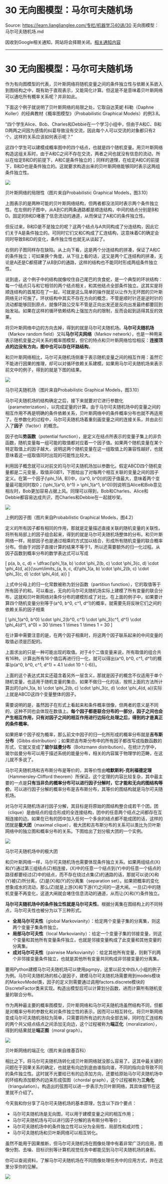 # 30 无向图模型：马尔可夫随机场 

Source: https://learn.lianglianglee.com/专栏/机器学习40讲/30 无向图模型：马尔可夫随机场.md

因收到Google相关通知，网站将会择期关闭。[相关通知内容](https://lumendatabase.org/notices/44265620)

---

# 30 无向图模型：马尔可夫随机场

作为有向图模型的代表，贝叶斯网络将随机变量之间的条件独立性与依赖关系嵌入到图结构之中，既有助于直观表示，又能简化计算。但这是不是意味着贝叶斯网络可以通吃所有概率关系呢？并非如此。

下面这个例子就说明了贝叶斯网络的局限之处，它取自达芙妮·科勒（Daphne Koller）的经典教材《概率图模型》（Probabilistic Graphical Models）的例3.8。

“四个学生Alice、Bob、Charles和Debbie在一个学习小组中，但由于A和C、B和D两两之间因为感情的纠葛导致没有交流，因此每个人可以交流的对象都只有2个。这样的关系应该如何表示呢？”

这四个学生可以建模成概率图中的四个结点，也就是四个随机变量。用贝叶斯网络构造这组关系时，由于A和C之间不存在交流，两者之间也就没有信息的流动，所以在给定B和D的前提下，A和C是条件独立的；同样的道理，在给定A和C的前提下，B和D也是条件独立的。这就要求构造出来的贝叶斯网络能够同时表示这两组条件独立性。

![](assets/df851b84879214d57c0f0e654e7c89ee.png)

贝叶斯网络的局限性（图片来自Probabilistic Graphical Models，图3.10）

上图表示的是两种可能的贝叶斯网络结构，但两者都没法同时表示两个条件独立性。在左侧的子图中，从A到C的两条通路都是顺连结构，中间的结点分别是B和D。固定的B和D堵塞了信息流动的通道，从而保证了A和C的条件独立性。

但反过来，B和D是不是独立的呢？这两个结点与A共同构成了分连结构，因此它们关于A是条件独立的。可同时它们又和C构成了汇连结构，这意味着C的确定会同时导致B和D的变化，条件独立性也就无从谈起了。

右侧的子图同样存在缺陷。从上向下看，这是两个分连结构的拼凑，保证了A和C的条件独立；可如果换个角度，从下往上看的话，这又是两个汇连结构的拼凑，无论是A还是C都搭建了从B到D的通路，这样的结构也不能同时形成两组条件独立性。

说到底，这个例子中的结构就像咬住自己尾巴的贪食蛇，是一个典型的环状结构：每一个结点只与和它相邻的两个结点相关，和其他结点全部条件独立。这其实是将顺连结构的首尾扣在了一起，可就是这么简单的操作就足以让作为无环图的贝叶斯网络无计可施了。环状结构中其实不存在方向的概念，不管是顺时针还是逆时针的流动都能够回到原点，就像环路公交车不管是正向出发还是反向出发最终都要回到始发站。如果在这样的循环依赖结构上强加方向的限制，反而会起到适得其反的效果。

将贝叶斯网络中边的方向去掉，得到的就是马尔可夫随机场。**马尔可夫随机场**（Markov random field）又叫**马尔可夫网络**（Markov network），也是一种用来表示随机变量之间关系的概率图模型，但它的特点和贝叶斯网络恰恰相反：**连接顶点的边没有方向，图中也可以存在环路结构**。

和贝叶斯网络相比，马尔可夫随机场侧重于表示随机变量之间的相互作用：虽然它不能进行因果的推理，却可以对循环依赖关系建模。如果用马尔可夫随机场来表示前文中的例子，得到的就是下图的结果。

![](assets/4f6d3751b538cfffc4757863d91963f8.png)

马尔可夫随机场（图片来自Probabilistic Graphical Models，图3.10）

马尔可夫随机场的结构确定之后，接下来就要对它进行参数化（parameterization），以完成定量的计算。由于马尔可夫随机场中的变量之间的相互作用不再是明确的条件依赖关系，贝叶斯网络中的条件概率分布也就不再适用了。在参数化的过程中，马尔可夫随机场着重刻画变量之间的连接关系，并由此引入了**因子**（factor）的概念。

因子也叫**势函数**（potential function），是定义在结点所表示的变量子集上的非负函数，随机变量每一组可能的取值都对应着一个因子值。如果两个随机变量在某个特定取值上的因子越大，说明这两个随机变量在这一组取值上的兼容性越好，也就意味着这一组取值同时出现的可能性比较大。

利用因子概念就可以对前文的马尔可夫随机场加以参数化。假定ABCD四个随机变量都是二元变量，取值非0即1，下图给出了对每两个相互关联的变量之间的因子定义。在第一个因子\(\\phi\_1(A, B)\)中，\((a^0, b^0)\)的因子值最大，意味着两个变量最可能同时取0；\(\\phi\_1(a^0, b^1) > \\phi\_1(a^1, b^0)\)则说明当Alice和Bob意见相左时，Bob更加容易占据上风。同理可以得到，Bob和Charles、Alice和Debbie都容易达成共识，而Charles和Debbie在一起就吵架。

![](assets/ade5ec6369b5737d2b830ebd5483383a.png)

上例的因子图（图片来自Probabilistic Graphical Models，图4.2）

定义的所有因子都有相同的作用，那就是定量描述直接关联的随机变量的关联性。将所有局部上的因子组合起来，得到的就是马尔可夫随机场整体的分布。和贝叶斯网络一样，局部因子也是通过相乘的方式加以结合，形成所有随机变量的联合概率分布。但由于对因子直接计算的结果不等于1，所以还需要额外的归一化过程。从因子函数到概率分布的数学表达式可以写成

\[ p(a, b, c, d) = \\dfrac{\\phi\_1(a, b) \\cdot \\phi\_2(b, c) \\cdot \\phi\_3(c, d) \\cdot \\phi\_4(d, a)}{\\sum\\limits\_{a, b, c, d}\\phi\_1(a, b) \\cdot \\phi\_2(b, c) \\cdot \\phi\_3(c, d) \\cdot \\phi\_4(d, a)} \]

上式中分母上的归一化常数被称为划分函数（partition function），它的取值等于所有因子的和。可以看出，无向的马尔可夫随机场实际上建模了所有变量的联合分布，这就和贝叶斯网络对条件分布的建模形成了对比。在上面的例子中，如果要计算四个随机变量分别等于\(a^0, b^0, c^1, d^1\)的概率，就需要先将反映它们之间的依赖关系的因子相乘

\[ \\phi\_1(a^0, b^0) \\cdot \\phi\_2(b^0, c^1) \\cdot \\phi\_3(c^1, d^1) \\cdot \\phi\_4(d^1, a^0) = 30 \\times 1 \\times 1 \\times 1 = 30 \]

在计算中需要注意的是，在两个因子相乘时，将这两个因子联系起来的中间变量的取值必须是匹配的。

上面求出的只是一种可能出现的取值。对于4个二值变量来说，所有取值的组合共有16种。计算出所有16个值后再进行归一化，就可以得出\(a^0, b^0, c^1, d^1\)的概率\(p(a^0, b^0, c^1, d^1) = 4.1 \\cdot 10 ^ {-6}\)。

上面的这个表达式其实还蕴含着另外一层含义，那就是因子的概念不仅适用于单个随机变量，也适用于随机变量的集合。如果不做归一化的话，按照上面的方法所计算出的\(\\phi\_1(a, b) \\cdot \\phi\_2(b, c) \\cdot \\phi\_3(c, d) \\cdot \\phi\_4(d, a)\)实际上就是ABCD这四个变量整体的因子。

需要说明的是，虽然因子在形式上看起来和条件概率很像，但两者的意义是不同的，这种不同也会体现在数值上。**每个因子都是联合分布的一部分，因子之间也会产生相互作用，只有对因子之间的相互作用进行边际化处理之后，得到的才是真正的条件概率**。

如果把单个因子视为概率，那么前文中因子的归一化所形成的概率分布就是**吉布斯分布**（Gibbs distribution）；如果把吉布斯分布中的所有因子都改写成指数函数的形式，它就又变成了**玻尔兹曼分布**（Boltzmann distribution）。在统计力学中，玻尔兹曼分布可以用于描述系统的能量分布，相关的内容属于物理学的范畴，在这儿就不多说了。

马尔可夫随机场和吉布斯分布是等价的，其等价性由**哈默斯利-克利福德定理**（Hammersley-Clifford theorem）所保证。这个定理的内容比较复杂，其中最主要的一点是**只有当非负的概率分布可以进行因子分解时，它才能和无向的图结构等价**。可以进行因子分解的概率分布是吉布斯分布，其等价的图结构就是马尔可夫随机场。

对马尔可夫随机场进行因子分解，其目标是将原始的图结构整合成若干个团。团（clique）是由结点的组合形成的全连接结构，团中的任意两个结点之间都存在互相连接的边。如果在已有的团中加入任何一个多余的结点都不能成团的话，这样的团就是**极大团**（maximal clique），极大团和吉布斯分布的关系可以类比为贝叶斯网络中的独立图和概率分布的关系。下图给出了划分极大团的一个实例。

![](assets/d24cbc32041add852855a351fc3b91ca.png)

马尔可夫随机场中的极大团

和贝叶斯网络一样，马尔可夫随机场也需要体现条件独立关系。如果两组结点\(X\)和\(Y\)通过第三组结点\(Z\)相连接，\(X\)中的任意一个结点到\(Y\)中的任意一个结点的路径都要经过\(Z\)中的结点，而不存在绕过点集\(Z\)的通路的话，那就可以说\(X\)和\(Y\)被\(Z\)所分离，\(Z\)是\(X\)和\(Y\)的分离集（separation set）。如果把概率的变化想象成水的流动，那么\(Z\)就是上游\(X\)和下游\(Y\)之间的一道大闸。一旦\(Z\)中的随机变量不再变化，这道大闸就会堵住信息流动的通道，从而让\(X\)和\(Y\)条件独立。

**马尔可夫随机场中的条件独立性就是马尔可夫性**。根据分离集在图结构上的不同特点，马尔可夫性也被分为以下三种形式。

* **全局马尔可夫性**（global Markovianity）：给定两个变量子集的分离集，则这两个变量子集条件独立。
* **局部马尔可夫性**（local Markovianity）：给定一个变量子集的邻接变量，则这个变量和其他所有变量条件独立，也就是邻接变量构成了此变量和其他变量的分离集。
* **成对马尔可夫性**（pairwise Markovianity）：给定其他所有变量，则剩下的两个非邻接变量条件独立，也就是其他所有变量共同构成非邻接变量的分离集。

要用Python建模马尔可夫随机场可以使用pgmpy，这里以前文中四人小组的例子为例。马尔可夫随机场的核心是因子，建模马尔可夫随机场需要用到models模块的MarkovModel类，因子的定义则需要通过调用factors.discrete模块的DiscreteFactor类来实现。构造出模型后可以计算划分函数，进而计算所有随机变量的联合分布。

作为两种最主要的概率图模型，贝叶斯网络和马尔可夫随机场虽然结构不同，但都是对概率分布的参数化和对条件独立性的表示，因而可以相互转化。将贝叶斯网络变成马尔可夫随机场较为简单，只需要将所有边的方向全部去掉，同时在汇连结构的两个共父结点结点之间添加无向边，这个过程被称为**端正化**（moralization），得到的结果就是**端正图**（moral graph）。

![](assets/a4760ca70e5f1f2b5a3418188d8cbf41.png)

贝叶斯网络的端正化（图片来自维基百科）

相比之下，将马尔可夫随机场转化成贝叶斯网络就没那么容易了。这其中最关键的问题在于因果关系的确定，也就是有向边到底由谁指向谁，不同的指向会导致不同的条件独立性。这时就不光要给已有的边添加方向，还要给原始马尔可夫随机场中的环结构添加额外的边来形成弦图（chordal graph），这个过程被称为**三角化**（triangulation）。构造出的弦图可以进一步表示为贝叶斯网络，其具体细节在这里就不介绍了。

今天我和你分享了马尔可夫随机场的基本原理，包含以下四个要点：

* 马尔可夫随机场是无向图，可以用于建模变量之间的相互作用；
* 马尔可夫随机场与可以进行因子分解的吉布斯分布等价；
* 马尔可夫随机场中的条件独立性可以分为全局性、局部性和成对性；
* 马尔可夫随机场和贝叶斯网络可以相互转化。

虽然不能用于因果推断，但马尔可夫随机场在图像处理中有着非常广泛的应用，图像分割、去噪、目标识别等计算机视觉任务中都能见到马尔可夫随机场的身影。

你可以查阅资料，了解马尔可夫随机场在不同图像处理任务中的应用方式，并在这里分享你的见解。

![](assets/0c527066de7be802447e224989a28eea.jpg)